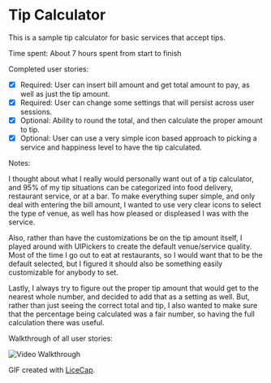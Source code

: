 # Tip Calculator

This is a sample tip calculator for basic services that accept tips.

Time spent: About 7 hours spent from start to finish

Completed user stories:

 * [x] Required: User can insert bill amount and get total amount to pay, as well as just the tip amount.
 * [x] Required: User can change some settings that will persist across user sessions.
 * [x] Optional: Ability to round the total, and then calculate the proper amount to tip.
 * [x] Optional: User can use a very simple icon based approach to picking a service and happiness level to have the tip calculated.
 
Notes:

I thought about what I really would personally want out of a tip calculator, and 95% of my tip situations can be categorized into food delivery, restaurant service, or at a bar.  To make everything super simple, and only deal with entering the bill amount, I wanted to use very clear icons to select the type of venue, as well has how pleased or displeased I was with the service.

Also, rather than have the customizations be on the tip amount itself, I played around with UIPickers to create the default venue/service quality.  Most of the time I go out to eat at restaurants, so I would want that to be the default selected, but I figured it should also be something easily customizable for anybody to set.

Lastly, I always try to figure out the proper tip amount that would get to the nearest whole number, and decided to add that as a setting as well.  But, rather than just seeing the correct total and tip, I also wanted to make sure that the percentage being calculated was a fair number, so having the full calculation there was useful.

Walkthrough of all user stories:

![Video Walkthrough](http://i.imgur.com/pCDo3rn.gif)

GIF created with [LiceCap](http://www.cockos.com/licecap/).

